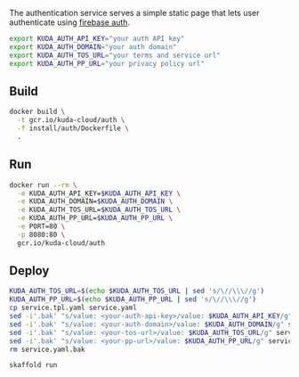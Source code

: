 The authentication service serves a simple static page that lets user
authenticate using [firebase auth](https://firebase.google.com/docs/auth).

```bash
export KUDA_AUTH_API_KEY="your auth API key"
export KUDA_AUTH_DOMAIN="your auth domain"
export KUDA_AUTH_TOS_URL="your terms and service url"
export KUDA_AUTH_PP_URL="your privacy policy url"
```

## Build

```bash
docker build \
  -t gcr.io/kuda-cloud/auth \
  -f install/auth/Dockerfile \
  .
```

## Run

```bash
docker run --rm \
  -e KUDA_AUTH_API_KEY=$KUDA_AUTH_API_KEY \
  -e KUDA_AUTH_DOMAIN=$KUDA_AUTH_DOMAIN \
  -e KUDA_AUTH_TOS_URL=$KUDA_AUTH_TOS_URL \
  -e KUDA_AUTH_PP_URL=$KUDA_AUTH_PP_URL \
  -e PORT=80 \
  -p 8080:80 \
  gcr.io/kuda-cloud/auth
```

## Deploy

```bash
KUDA_AUTH_TOS_URL=$(echo $KUDA_AUTH_TOS_URL | sed 's/\//\\\//g')
KUDA_AUTH_PP_URL=$(echo $KUDA_AUTH_PP_URL | sed 's/\//\\\//g')
cp service.tpl.yaml service.yaml
sed -i'.bak' "s/value: <your-auth-api-key>/value: $KUDA_AUTH_API_KEY/g" service.yaml
sed -i'.bak' "s/value: <your-auth-domain>/value: $KUDA_AUTH_DOMAIN/g" service.yaml
sed -i'.bak' "s/value: <your-tos-url>/value: $KUDA_AUTH_TOS_URL/g" service.yaml
sed -i'.bak' "s/value: <your-pp-url>/value: $KUDA_AUTH_PP_URL/g" service.yaml
rm service.yaml.bak
```

```bash
skaffold run
```
